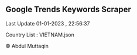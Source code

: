 

## Google Trends Keywords Scraper 
 
Last Update 01-01-2023 , 22:56:37

Country List :
VIETNAM.json



© Abdul Muttaqin 
